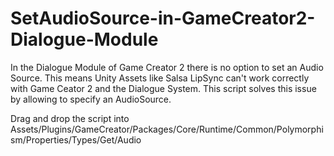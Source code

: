 # SetAudioSource-in-GameCreator2-Dialogue-Module
In the Dialogue Module of Game Creator 2 there is no option to set an Audio Source. This means Unity Assets like Salsa LipSync can't work correctly with Game Ceator 2 and the Dialogue System. This script solves this issue by allowing to specify an AudioSource.

Drag and drop the script into Assets/Plugins/GameCreator/Packages/Core/Runtime/Common/Polymorphism/Properties/Types/Get/Audio
